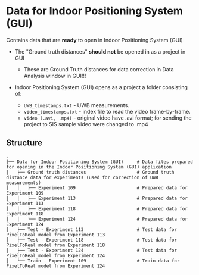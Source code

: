 # Data for Indoor Positioning System (GUI)

Contains data that are **ready** to open in Indoor Positioning System (GUI)
- The "Ground truth distances" **should not** be opened in as a project in GUI
    - These are Ground Truth distances for data correction in Data Analysis window in GUI!!!

- Indoor Positioning System (GUI) opens as a project a folder consisting of:
    - `UWB_timestamps.txt` - UWB measurements.
    - `video_timestamps.txt` - index file to read the video frame-by-frame.
    - `video (.avi, .mp4)` - original video have .avi format; for sending the project to SIS sample video were changed to .mp4

## Structure
```
.
├── Data for Indoor Positioning System (GUI)     # Data files prepared for opening in the Indoor Positioning System (GUI) application
│   ├── Ground truth distances                   # Ground truth distance data for experiments (used for correction of UWB measurements)
│   │   ├── Experiment 109                       # Prepared data for Experiment 109
│   │   ├── Experiment 113                       # Prepared data for Experiment 113
│   │   ├── Experiment 118                       # Prepared data for Experiment 118
│   │   └── Experiment 124                       # Prepared data for Experiment 124
│   ├── Test - Experiment 113                    # Test data for PixelToReal model from Experiment 113
│   ├── Test - Experiment 118                    # Test data for PixelToReal model from Experiment 118
│   ├── Test - Experiment 124                    # Test data for PixelToReal model from Experiment 124
│   └── Train - Experiment 109                   # Train data for PixelToReal model from Experiment 124
```